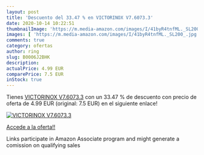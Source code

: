 ```yaml
---
layout: post
title: 'Descuento del 33.47 % en VICTORINOX V7.6073.3'
date: 2020-10-14 10:22:51
thumbnailImage: 'https://m.media-amazon.com/images/I/41byR4tnfML._SL200_.jpg'
images: [ 'https://m.media-amazon.com/images/I/41byR4tnfML._SL200_.jpg' ]
comments: true
category: ofertas
author: ring
slug: B0006J2BHK
description:
actualPrice: 4.99 EUR
comparePrice: 7.5 EUR
inStock: true
---
```


Tienes [VICTORINOX V7.6073.3](https://www.amazon.it/dp/B0006J2BHK/?tag=tolees00-21) con un 33.47 % de descuento con precio de oferta de 4.99 EUR (original: 7.5 EUR) en el siguiente enlace!

[![VICTORINOX V7.6073.3](https://m.media-amazon.com/images/I/41byR4tnfML._SL200_.jpg)](https://www.amazon.it/dp/B0006J2BHK/?tag=tolees00-21)

[Accede a la oferta!!](https://www.amazon.it/dp/B0006J2BHK/?tag=tolees00-21)

Links participate in Amazon Associate program and might generate a comission on qualifying sales



